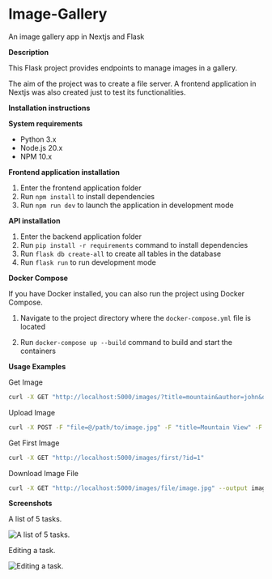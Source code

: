 # Image-Gallery
An image gallery app in Nextjs and Flask

**Description**

 This Flask project provides endpoints to manage images in a gallery.

 The aim of the project was to create a file server. A frontend application in Nextjs was also created just to test its functionalities.

**Installation instructions**

**System requirements**

* Python 3.x
* Node.js 20.x
* NPM 10.x

**Frontend application installation**

1. Enter the frontend application folder
2. Run `npm install` to install dependencies
3. Run `npm run dev` to launch the application in development mode

**API installation**

1. Enter the backend application folder
2. Run `pip install -r requirements` command to install dependencies
3. Run `flask db create-all` to create all tables in the database
4. Run `flask run` to run development mode

**Docker Compose**

If you have Docker installed, you can also run the project using Docker Compose.

1. Navigate to the project directory where the `docker-compose.yml` file is located

2. Run `docker-compose up --build` command to build and start the containers

**Usage Examples**

Get Image
```bash
curl -X GET "http://localhost:5000/images/?title=mountain&author=john&ord_desc=true"
```

Upload Image
```bash
curl -X POST -F "file=@/path/to/image.jpg" -F "title=Mountain View" -F "description=Scenic view of mountains" -F "author=John Doe" -F "signature=JD" "http://localhost:5000/images/"
```

Get First Image
```bash
curl -X GET "http://localhost:5000/images/first/?id=1"
```

Download Image File
```bash
curl -X GET "http://localhost:5000/images/file/image.jpg" --output image.jpg
```

**Screenshots**

A list of 5 tasks.

![A list of 5 tasks.](other/Screenshot_1.png)

Editing a task.

![Editing a task.](other/Screenshot_2.png)